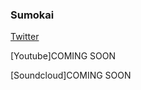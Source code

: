 ### Sumokai
[Twitter](https://twitter.com/exxpdacoste)

[Youtube]COMING SOON

[Soundcloud]COMING SOON

